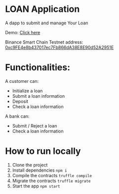 # LOAN Application

A dapp to submit and manage Your Loan

Demo: [Click here](https://streamable.com/hrnt69)

Binance Smart Chain Testnet address: [0xc9FE4e8b437017ec7Fb866dA38E8E90d52A2951E](https://testnet.bscscan.com/address/0xc9FE4e8b437017ec7Fb866dA38E8E90d52A2951E)

# Functionalities:

A customer can:
* Initialize a loan
* Submit a loan information
* Deposit 
* Check a loan information

A bank can:
* Submit / Reject a loan
* Check a loan information

# How to run locally

1. Clone the project
2. Install dependencies ```npm i```
3. Compile the contracts ```truffle compile```
4. Migrate the contracts ```truffle migrate```
5. Start the app ```npm start```
